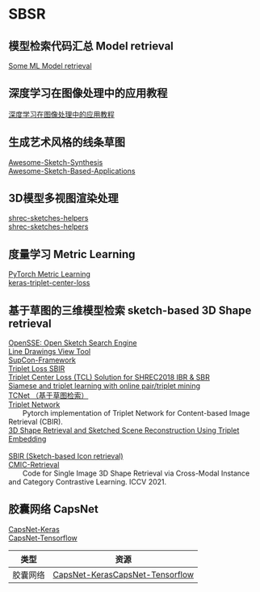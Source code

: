 # SBSR
## 模型检索代码汇总 Model retrieval
[Some ML Model retrieval](https://github.com/iofu728/Model_retrieval)<br>


## 深度学习在图像处理中的应用教程
[深度学习在图像处理中的应用教程](https://github.com/WZMIAOMIAO/deep-learning-for-image-processing "B站视频")<br>


## 生成艺术风格的线条草图
[Awesome-Sketch-Synthesis](https://github.com/MarkMoHR/Awesome-Sketch-Synthesis "通过预训练模型生成艺术风格的线条草图 A collection of papers about Sketch Synthesis (Generation). Mainly focus on stroke-level vector sketch synthesis.")<br>
[Awesome-Sketch-Based-Applications](https://github.com/MarkMoHR/Awesome-Sketch-Based-Applications "更多的基于草图的应用")<br>


## 3D模型多视图渲染处理
[shrec-sketches-helpers](https://github.com/twuilliam/shrec-sketches-helpers)<br>
[shrec-sketches-helpers](https://github.com/FutureXZC/shrec-sketches-helpers)<br>


## 度量学习 Metric Learning
[PyTorch Metric Learning](https://github.com/KevinMusgrave/pytorch-metric-learning/blob/master/examples/notebooks/TrainWithClassifier.ipynb "度量学习示例教程")<br>
[keras-triplet-center-loss](https://github.com/popcornell/keras-triplet-center-loss)<br>

## 基于草图的三维模型检索 sketch-based 3D Shape retrieval
[OpenSSE: Open Sketch Search Engine](https://github.com/zddhub/opensse)<br>
[Line Drawings View Tool](https://github.com/zddhub/trianglemesh)<br>
[SupCon-Framework](https://github.com/ivanpanshin/SupCon-Framework)<br>
[Triplet Loss SBIR](https://github.com/TuBui/Triplet_Loss_SBIR)<br>
[Triplet Center Loss (TCL) Solution for SHREC2018 IBR & SBR](https://github.com/xlliu7/Shrec2018_TripletCenterLoss.pytorch)<br>
[Siamese and triplet learning with online pair/triplet mining](https://github.com/adambielski/siamese-triplet)<br>
[TCNet （基于草图检索）](https://github.com/avalonstrel/TCNet)<br>
[Triplet Network](https://github.com/thainguyentrong/triplet-net)<br>
&emsp;&emsp;Pytorch implementation of Triplet Network for Content-based Image Retrieval (CBIR).<br>
[3D Shape Retrieval and Sketched Scene Reconstruction Using Triplet Embedding](https://github.com/Madalaski/MattRedmondL3Project)<br>    
[SBIR (Sketch-based Icon retrieval)](https://github.com/emizzz/Sketch-to-Icon-Paper-Code)<br>
[CMIC-Retrieval](https://github.com/IGLICT/IBSR_jittor)<br>
&emsp;&emsp;Code for Single Image 3D Shape Retrieval via Cross-Modal Instance and Category Contrastive Learning. ICCV 2021.<br>


## 胶囊网络 CapsNet
[CapsNet-Keras](https://github.com/XifengGuo/CapsNet-Keras)<br>
[CapsNet-Tensorflow](https://github.com/naturomics/CapsNet-Tensorflow)<br>

|类型|资源|
|-----|-----|
|胶囊网络|[CapsNet-Keras](https://github.com/XifengGuo/CapsNet-Keras)[CapsNet-Tensorflow](https://github.com/naturomics/CapsNet-Tensorflow)<br>|


